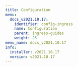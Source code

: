 ```yaml
---
title: Configuration
menu:
  docs_v2021.10.17:
    identifier: config-ingress
    name: Configuration
    parent: ingress-guides
    weight: 25
menu_name: docs_v2021.10.17
info:
  installer: v2021.10.17
  version: v2021.10.17
---
```


